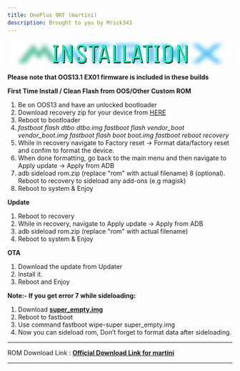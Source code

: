 ```yaml
---
title: OnePlus 9RT (martini)
description: Brought to you by Mrick343
---
```

<a href="#"><img align="center" img src="/assets/installation.png" /></a>

**Please note that OOS13.1 EX01 firmware is included in these builds**

**First Time Install / Clean Flash from OOS/Other Custom ROM**

1. Be on OOS13 and have an unlocked bootloader
2. Download recovery zip for your device from [HERE](https://devuploads.com/j2o14aqq0xi3)
3. Reboot to bootloader
4. *fastboot flash dtbo dtbo.img
   fastboot flash vendor_boot vendor_boot.img
   fastboot flash boot boot.img
   fastboot reboot recovery*
5. While in recovery navigate to Factory reset -> Format data/factory reset and confim to format the device.
6. When done formatting, go back to the main menu and then navigate to Apply update -> Apply from ADB
7. adb sideload rom.zip (replace "rom" with actual filename)
8 (optional). Reboot to recovery to sideload any add-ons (e.g magisk)
9. Reboot to system & Enjoy

**Update**
1. Reboot to recovery
2. While in recovery, navigate to Apply update -> Apply from ADB
3. adb sideload rom.zip (replace "rom" with actual filename)
4. Reboot to system & Enjoy

**OTA**
1. Download the update from Updater
2. Install it.
3. Reboot and Enjoy

**Note:- If you get error 7 while sideloading:**

1. Download [**super_empty.img**](https://devuploads.com/sitkz8rrp8jp)
2. Reboot to fastboot
3. Use command fastboot wipe-super super_empty.img
4. Now you can sideload rom, Don’t forget to format data after sideloading.

----
ROM Download Link : [**Official Download Link for martini**](https://devuploads.com/6mg46obgl007)

----